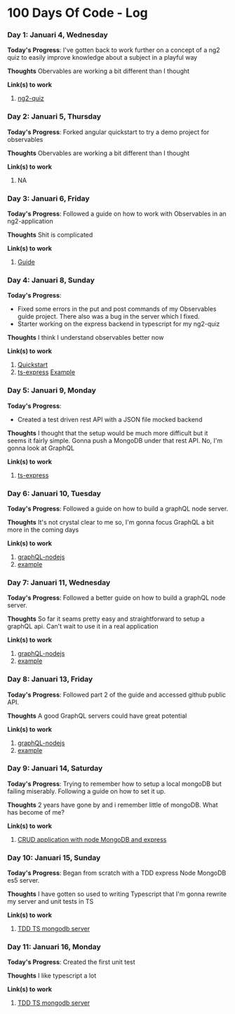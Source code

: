 # 100 Days Of Code - Log

### Day 1: Januari 4, Wednesday

**Today's Progress**: I've gotten back to work further on a concept of a ng2 quiz to easily improve knowledge about a subject in a playful way

**Thoughts** Obervables are working a bit different than I thought 

**Link(s) to work**
1. [ng2-quiz](https://github.com/kevinverelst/ng2-quiz)

### Day 2: Januari 5, Thursday

**Today's Progress**: Forked angular quickstart to try a demo project for observables 

**Thoughts** Obervables are working a bit different than I thought 

**Link(s) to work**
1. NA

### Day 3: Januari 6, Friday

**Today's Progress**: Followed a guide on how to work with Observables in an ng2-application 

**Thoughts** Shit is complicated 

**Link(s) to work**
1. [Guide](https://scotch.io/tutorials/angular-2-http-requests-with-observables)


### Day 4: Januari 8, Sunday

**Today's Progress**: 
- Fixed some errors in the put and post commands of my Observables guide project. 
There also was a bug in the server which I fixed.
- Starter working on the express backend in typescript for my ng2-quiz

**Thoughts** I think I understand observables better now

**Link(s) to work**
1. [Quickstart](https://github.com/kevinverelst/quickstart)
2. [ts-express](https://github.com/kevinverelst/ts-express) [Example](http://mherman.org/blog/2016/11/05/developing-a-restful-api-with-node-and-typescript/#.WHKR1bYrKJQ)

### Day 5: Januari 9, Monday

**Today's Progress**: 
- Created a test driven rest API with a JSON file mocked backend

**Thoughts** I thought that the setup would be much more difficult but it seems it fairly simple.
Gonna push a MongoDB under that rest API. No, I'm gonna look at GraphQL

**Link(s) to work**
1. [ts-express](https://github.com/kevinverelst/ts-express)

### Day 6: Januari 10, Tuesday

**Today's Progress**: Followed a guide on how to build a graphQL node server.

**Thoughts** It's not crystal clear to me so, I'm gonna focus GraphQL a bit more in the coming days

**Link(s) to work**
1. [graphQL-nodejs](https://github.com/kevinverelst/grapQL-nodejs)
2. [example](https://www.sitepoint.com/creating-graphql-server-nodejs-mongodb/)

### Day 7: Januari 11, Wednesday

**Today's Progress**: Followed a better guide on how to build a graphQL node server.

**Thoughts** So far it seams pretty easy and straightforward to setup a graphQL api. Can't wait to use it in a real application

**Link(s) to work**
1. [graphQL-nodejs](https://github.com/kevinverelst/grapQL-nodejs)
2. [example](https://edgecoders.com/graphql-learn-by-doing-part-1-of-3-9b04cadeacfa#.9jwy3gtqj)

### Day 8: Januari 13, Friday

**Today's Progress**: Followed part 2 of the guide and accessed github public API.

**Thoughts** A good GraphQL servers could have great potential

**Link(s) to work**
1. [graphQL-nodejs](https://github.com/kevinverelst/grapQL-nodejs)
2. [example](https://edgecoders.com/graphql-learn-by-doing-part-1-of-3-9b04cadeacfa#.9jwy3gtqj)

### Day 9: Januari 14, Saturday

**Today's Progress**: Trying to remember how to setup a local mongoDB but failing miserably. Following a guide on how to set it up.

**Thoughts** 2 years have gone by and i remember little of mongoDB. What has become of me?

**Link(s) to work**
1. [CRUD application with node MongoDB and express](https://zellwk.com/blog/crud-express-mongodb/)

### Day 10: Januari 15, Sunday

**Today's Progress**: Began from scratch with a TDD express Node MongoDB es5 server.

**Thoughts** I have gotten so used to writing Typescript that I'm gonna rewrite my server and unit tests in TS

**Link(s) to work**
1. [TDD TS mongodb server](http://mherman.org/blog/2016/11/05/developing-a-restful-api-with-node-and-typescript/#.WHtzxbYrKJQ)

### Day 11: Januari 16, Monday

**Today's Progress**: Created the first unit test 

**Thoughts** I like typescript a lot

**Link(s) to work**
1. [TDD TS mongodb server](http://mherman.org/blog/2016/11/05/developing-a-restful-api-with-node-and-typescript/#.WHtzxbYrKJQ)

